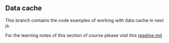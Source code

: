 ## Data cache

This branch contains the code examples of working with data cache in next js.

For the learning notes of this section of course please visit this [readme.md](https://github.com/Skills-Learnings/nextjs/blob/LDT-791-request-memoization-cache/README.md#13-data-cache)
